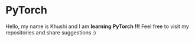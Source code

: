 # PyTorch
Hello, my name is Khushi and I am **learning PyTorch !!!**
Feel free to visit my repositories and share suggestions :)
